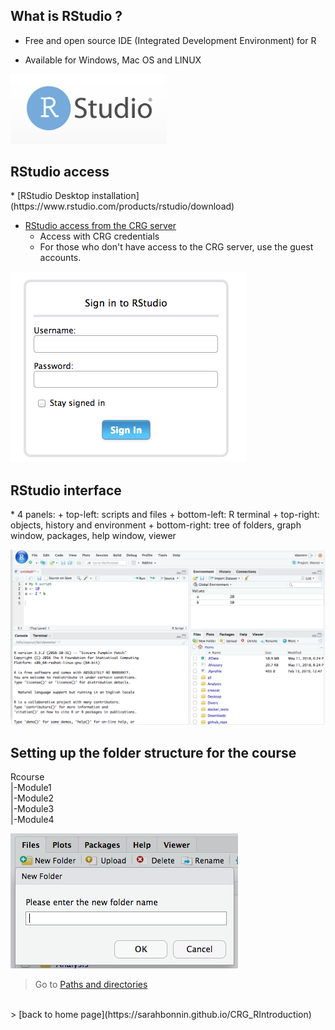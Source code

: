 <h2>What is RStudio ?</h2>

* Free and open source IDE (Integrated Development Environment) for R

* Available for Windows, Mac OS and LINUX

<img src="images/rstudio_logo.png" alt="rstudio logo" width="250"/>

<h2>RStudio access</h2>
* [RStudio Desktop installation](https://www.rstudio.com/products/rstudio/download)

* [RStudio access from the CRG server](http://rstudio.linux.crg.es/)
	+ Access with CRG credentials
	+ For those who don't have access to the CRG server, use the guest accounts.

![](images/rstudio_login.png "RStudio login")

<h2>RStudio interface</h2>
* 4 panels:
	+ top-left: scripts and files
	+ bottom-left: R terminal
	+ top-right: objects, history and environment
	+ bottom-right: tree of folders, graph window, packages, help window, viewer

<a href="https://sarahbonnin.github.io/CRG_RIntroduction/images/rstudio_interface.png"><img src="images/rstudio_interface.png" alt="rstudio logo" width="1000"/></a>

<h2>Setting up the folder structure for the course</h2>
Rcourse<br>
  |-Module1<br>
  |-Module2<br>
  |-Module3<br>
  |-Module4<br>

![](images/rstudio_folder.png "RStudio create folder")

 > Go to [Paths and directories](https://sarahbonnin.github.io/CRG_RIntroduction/pathdirectories)
<br>
> [back to home page](https://sarahbonnin.github.io/CRG_RIntroduction)

